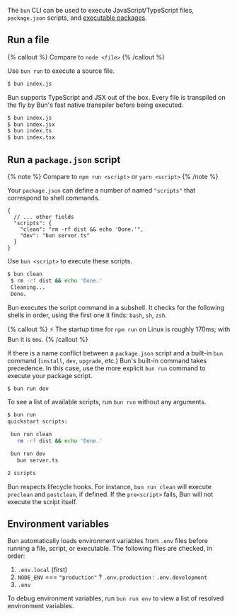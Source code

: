 The `bun` CLI can be used to execute JavaScript/TypeScript files, `package.json` scripts, and [executable packages](https://docs.npmjs.com/cli/v9/configuring-npm/package-json#bin).

<!-- ## Speed -->

<!--
Performance sensitive APIs like `Buffer`, `fetch`, and `Response` are heavily profiled and optimized. Under the hood Bun uses the [JavaScriptCore engine](https://developer.apple.com/documentation/javascriptcore), which is developed by Apple for Safari. It starts and runs faster than V8, the engine used by Node.js and Chromium-based browsers. -->

## Run a file

{% callout %}
Compare to `node <file>`
{% /callout %}

Use `bun run` to execute a source file.

```bash
$ bun index.js
```

Bun supports TypeScript and JSX out of the box. Every file is transpiled on the fly by Bun's fast native transpiler before being executed.

```bash
$ bun index.js
$ bun index.jsx
$ bun index.ts
$ bun index.tsx
```

## Run a `package.json` script

{% note %}
Compare to `npm run <script>` or `yarn <script>`
{% /note %}

Your `package.json` can define a number of named `"scripts"` that correspond to shell commands.

```jsonc
{
  // ... other fields
  "scripts": {
    "clean": "rm -rf dist && echo 'Done.'",
    "dev": "bun server.ts"
  }
}
```

Use `bun <script>` to execute these scripts.

```bash
$ bun clean
 $ rm -rf dist && echo 'Done.'
 Cleaning...
 Done.
```

Bun executes the script command in a subshell. It checks for the following shells in order, using the first one it finds: `bash`, `sh`, `zsh`.

{% callout %}
⚡️ The startup time for `npm run` on Linux is roughly 170ms; with Bun it is `6ms`.
{% /callout %}

If there is a name conflict between a `package.json` script and a built-in `bun` command (`install`, `dev`, `upgrade`, etc.) Bun's built-in command takes precedence. In this case, use the more explicit `bun run` command to execute your package script.

```bash
$ bun run dev
```

To see a list of available scripts, run `bun run` without any arguments.

```bash
$ bun run
quickstart scripts:

 bun run clean
   rm -rf dist && echo 'Done.'

 bun run dev
   bun server.ts

2 scripts
```

Bun respects lifecycle hooks. For instance, `bun run clean` will execute `preclean` and `postclean`, if defined. If the `pre<script>` fails, Bun will not execute the script itself.

## Environment variables

Bun automatically loads environment variables from `.env` files before running a file, script, or executable. The following files are checked, in order:

1. `.env.local` (first)
2. `NODE_ENV` === `"production"` ? `.env.production` : `.env.development`
3. `.env`

To debug environment variables, run `bun run env` to view a list of resolved environment variables.
